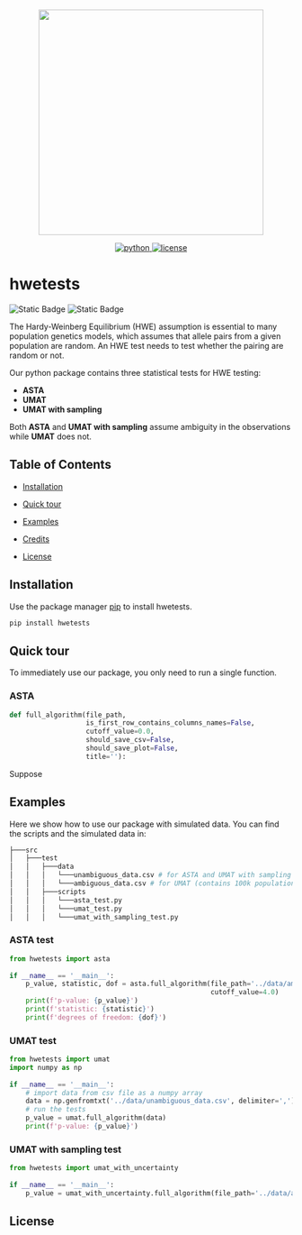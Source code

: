 <p align="center">
    <br>
    <img src="https://raw.githubusercontent.com/huggingface/diffusers/main/docs/source/en/imgs/diffusers_library.jpg" width="400"/>
    <br>
<p>
<p align="center">
<p align="center">
    <a href="https://img.shields.io/badge/python-100%25-blue">
        <img alt="python" src="https://img.shields.io/badge/python-100%25-blue">
    </a>
    <a href="https://img.shields.io/badge/license-MIT-blue">
        <img alt="license" src="https://img.shields.io/badge/license-MIT-blue">
    </a>


# hwetests
![Static Badge](https://img.shields.io/badge/python-100%25-blue) ![Static Badge](https://img.shields.io/badge/license-MIT-blue
)

The Hardy-Weinberg Equilibrium (HWE) assumption is essential to many population genetics models, which assumes that allele pairs from a given population are random. An HWE test needs to test whether the pairing are random or not.

Our python package contains three statistical tests for HWE testing:
- **ASTA**
- **UMAT**
- **UMAT with sampling**

Both  **ASTA** and **UMAT with sampling** assume ambiguity in the observations while **UMAT** does not.

## Table of Contents

-  [Installation](#installation)

-  [Quick tour](#quick_tour)
- [Examples](#examples)

-  [Credits](#credits)

-  [License](#license)

## Installation
Use the package manager [pip](https://pip.pypa.io/en/stable/) to install hwetests.
```bash
pip install hwetests
```

## Quick tour
To immediately use our package, you only need to run a single function.

### ASTA
```python
def full_algorithm(file_path,  
                   is_first_row_contains_columns_names=False,  
                   cutoff_value=0.0,  
                   should_save_csv=False,  
                   should_save_plot=False,  
                   title=''):
```
Suppose

## Examples

Here we show how to use our package with simulated data.
You can find the scripts and the simulated data in:
```bash
├───src
│   ├───test
│   │   ├───data
│   │   │   └───unambiguous_data.csv # for ASTA and UMAT with sampling (contains 50k population, 20 alleles, 0.2 uncertainty, in HWE)
│   │   │   └───ambiguous_data.csv # for UMAT (contains 100k population, in HWE)
│   │   ├───scripts
│   │   │   └───asta_test.py
│   │   │   └───umat_test.py
│   │   │   └───umat_with_sampling_test.py
```

### ASTA test
```python
from hwetests import asta  
  
if __name__ == '__main__':  
    p_value, statistic, dof = asta.full_algorithm(file_path='../data/ambiguous_data.csv',  
                                                  cutoff_value=4.0)  
    print(f'p-value: {p_value}')  
    print(f'statistic: {statistic}')  
    print(f'degrees of freedom: {dof}')
```

### UMAT test
```python
from hwetests import umat  
import numpy as np  
  
if __name__ == '__main__':  
    # import data from csv file as a numpy array  
    data = np.genfromtxt('../data/unambiguous_data.csv', delimiter=',')  
    # run the tests  
    p_value = umat.full_algorithm(data)  
    print(f'p-value: {p_value}')
```

### UMAT with sampling test
```python
from hwetests import umat_with_uncertainty  
  
if __name__ == '__main__':  
    p_value = umat_with_uncertainty.full_algorithm(file_path='../data/ambiguous_data.csv')
```


## License